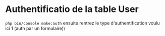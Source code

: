 # Authentificatio de la table User
`php bin/console make:auth`
ensuite rentrez le type d'authentification voulu\
ici 1 (auth par un formulaire)\
